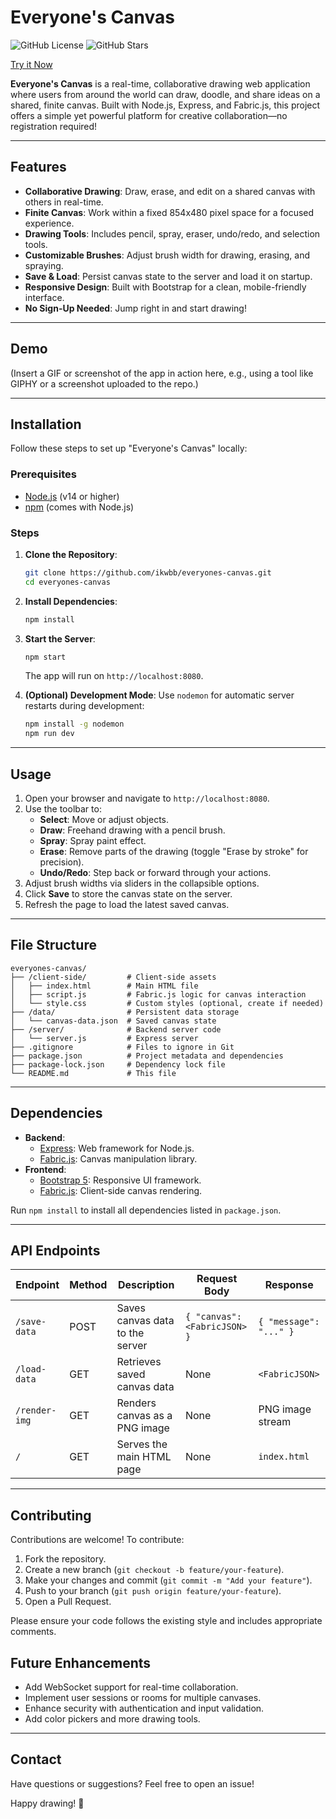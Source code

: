 # Everyone's Canvas

![GitHub License](https://img.shields.io/github/license/ikwbb/everyones-canvas) ![GitHub Stars](https://img.shields.io/github/stars/ikwbb/everyones-canvas?style=social)

[Try it Now](draw.mom)

**Everyone's Canvas** is a real-time, collaborative drawing web application where users from around the world can draw, doodle, and share ideas on a shared, finite canvas. Built with Node.js, Express, and Fabric.js, this project offers a simple yet powerful platform for creative collaboration—no registration required!

---

## Features

- **Collaborative Drawing**: Draw, erase, and edit on a shared canvas with others in real-time.
- **Finite Canvas**: Work within a fixed 854x480 pixel space for a focused experience.
- **Drawing Tools**: Includes pencil, spray, eraser, undo/redo, and selection tools.
- **Customizable Brushes**: Adjust brush width for drawing, erasing, and spraying.
- **Save & Load**: Persist canvas state to the server and load it on startup.
- **Responsive Design**: Built with Bootstrap for a clean, mobile-friendly interface.
- **No Sign-Up Needed**: Jump right in and start drawing!

---

## Demo

(Insert a GIF or screenshot of the app in action here, e.g., using a tool like GIPHY or a screenshot uploaded to the repo.)

---

## Installation

Follow these steps to set up "Everyone's Canvas" locally:

### Prerequisites
- [Node.js](https://nodejs.org/) (v14 or higher)
- [npm](https://www.npmjs.com/) (comes with Node.js)

### Steps
1. **Clone the Repository**:
   ```bash
   git clone https://github.com/ikwbb/everyones-canvas.git
   cd everyones-canvas
   ```

2. **Install Dependencies**:
   ```bash
   npm install
   ```

3. **Start the Server**:
   ```bash
   npm start
   ```
   The app will run on `http://localhost:8080`.

4. **(Optional) Development Mode**:
   Use `nodemon` for automatic server restarts during development:
   ```bash
   npm install -g nodemon
   npm run dev
   ```

---

## Usage

1. Open your browser and navigate to `http://localhost:8080`.
2. Use the toolbar to:
   - **Select**: Move or adjust objects.
   - **Draw**: Freehand drawing with a pencil brush.
   - **Spray**: Spray paint effect.
   - **Erase**: Remove parts of the drawing (toggle "Erase by stroke" for precision).
   - **Undo/Redo**: Step back or forward through your actions.
3. Adjust brush widths via sliders in the collapsible options.
4. Click **Save** to store the canvas state on the server.
5. Refresh the page to load the latest saved canvas.

---

## File Structure

```
everyones-canvas/
├── /client-side/         # Client-side assets
│   ├── index.html        # Main HTML file
│   ├── script.js         # Fabric.js logic for canvas interaction
│   └── style.css         # Custom styles (optional, create if needed)
├── /data/                # Persistent data storage
│   └── canvas-data.json  # Saved canvas state
├── /server/              # Backend server code
│   └── server.js         # Express server
├── .gitignore            # Files to ignore in Git
├── package.json          # Project metadata and dependencies
├── package-lock.json     # Dependency lock file
└── README.md             # This file
```

---

## Dependencies

- **Backend**:
  - [Express](https://expressjs.com/): Web framework for Node.js.
  - [Fabric.js](http://fabricjs.com/): Canvas manipulation library.
- **Frontend**:
  - [Bootstrap 5](https://getbootstrap.com/): Responsive UI framework.
  - [Fabric.js](http://fabricjs.com/): Client-side canvas rendering.

Run `npm install` to install all dependencies listed in `package.json`.

---

## API Endpoints

| Endpoint         | Method | Description                           | Request Body                     | Response                     |
|------------------|--------|---------------------------------------|----------------------------------|------------------------------|
| `/save-data`     | POST   | Saves canvas data to the server       | `{ "canvas": <FabricJSON> }`    | `{ "message": "..." }`       |
| `/load-data`     | GET    | Retrieves saved canvas data           | None                            | `<FabricJSON>`               |
| `/render-img`    | GET    | Renders canvas as a PNG image         | None                            | PNG image stream             |
| `/`              | GET    | Serves the main HTML page             | None                            | `index.html`                 |

---

## Contributing

Contributions are welcome! To contribute:

1. Fork the repository.
2. Create a new branch (`git checkout -b feature/your-feature`).
3. Make your changes and commit (`git commit -m "Add your feature"`).
4. Push to your branch (`git push origin feature/your-feature`).
5. Open a Pull Request.

Please ensure your code follows the existing style and includes appropriate comments.


## Future Enhancements

- Add WebSocket support for real-time collaboration.
- Implement user sessions or rooms for multiple canvases.
- Enhance security with authentication and input validation.
- Add color pickers and more drawing tools.

---

## Contact

Have questions or suggestions? Feel free to open an issue!

Happy drawing! 🎨
